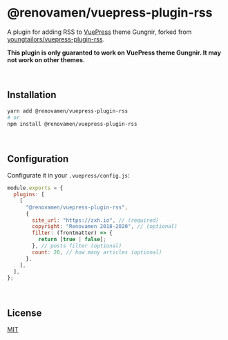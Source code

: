 # @renovamen/vuepress-plugin-rss

A plugin for adding RSS to [VuePress](https://vuepress.vuejs.org/) theme Gungnir, forked from [youngtailors/vuepress-plugin-rss](https://github.com/youngtailors/vuepress-plugin-rss).

**This plugin is only guaranted to work on VuePress theme Gungnir. It may not work on other themes.**

&nbsp;

## Installation

```bash
yarn add @renovamen/vuepress-plugin-rss
# or
npm install @renovamen/vuepress-plugin-rss
```

&nbsp;

## Configuration

Configurate it in your `.vuepress/config.js`:

```js
module.exports = {
  plugins: [
    [
      "@renovamen/vuepress-plugin-rss",
      {
        site_url: "https://zxh.io", // (required)
        copyright: "Renovamen 2018-2020", // (optional)
        filter: (frontmatter) => {
          return [true | false];
        }, // posts filter (optional)
        count: 20, // how many articles (optional)
      },
    ],
  ],
};
```

&nbsp;

## License

[MIT](LICENSE)
